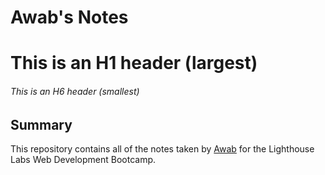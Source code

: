 # Awab's Notes
# This is an H1 header (largest)
###### This is an H6 header (smallest)
## Summary 
This repository contains all of the notes taken by [Awab](https://github.com/a25osman/lighthouse-web-notes) for the Lighthouse Labs Web Development Bootcamp.